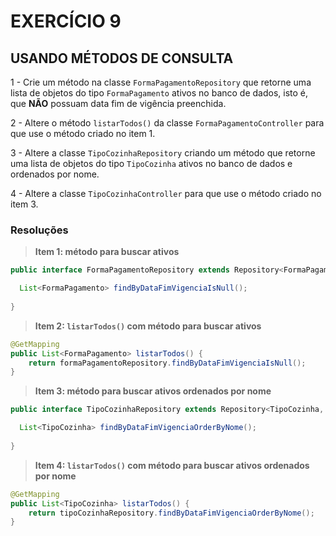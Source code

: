 # EXERCÍCIO 9


## USANDO MÉTODOS DE CONSULTA 

1 - Crie um método na classe `FormaPagamentoRepository` que retorne uma lista de objetos do tipo `FormaPagamento` ativos no banco de dados, isto é, que **NÃO** possuam data fim de vigência preenchida.

2 - Altere o método `listarTodos()` da classe `FormaPagamentoController` para que use o método criado no item 1.

3 - Altere a classe `TipoCozinhaRepository` criando um método que retorne uma lista de objetos do tipo `TipoCozinha` ativos no banco de dados e ordenados por nome.

4 - Altere a classe `TipoCozinhaController` para que use o método criado no item 3.

### Resoluções

> **Item 1: método para buscar ativos**

```java
public interface FormaPagamentoRepository extends Repository<FormaPagamento, Long> {

  List<FormaPagamento> findByDataFimVigenciaIsNull();
  
}
```

> **Item 2: `listarTodos()` com método para buscar ativos**

```java
@GetMapping
public List<FormaPagamento> listarTodos() {
	return formaPagamentoRepository.findByDataFimVigenciaIsNull();
}
```

> **Item 3: método para buscar ativos ordenados por nome**

```java
public interface TipoCozinhaRepository extends Repository<TipoCozinha, Long> {

  List<TipoCozinha> findByDataFimVigenciaOrderByNome();
  
}
```

> **Item 4: `listarTodos()` com método para buscar ativos ordenados por nome**

```java
@GetMapping
public List<TipoCozinha> listarTodos() {
	return tipoCozinhaRepository.findByDataFimVigenciaOrderByNome();
}
```
